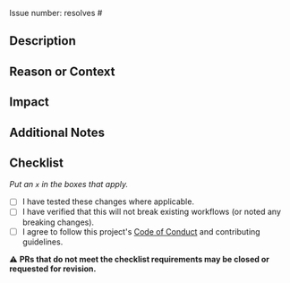 <!-- If applies -->
Issue number: resolves #

<!-- Please do not submit updates to dependencies unless it fixes an issue. -->
<!-- Please try to limit your pull request to one type (bugfix, feature, etc). Submit multiple pull requests if needed. -->

## Description
<!-- Explain which repository configurations or workflows you are changing. Include any relevant file paths (e.g., `.github/workflows`, settings in `.github`, etc.). -->

## Reason or Context
<!-- Why are you making these changes? Are they fixing an issue, adding a feature, or optimizing settings? -->

## Impact
<!-- Detail any impact this PR may have on the repository’s functionality, CI/CD pipelines, or collaboration process. -->

## Additional Notes
<!-- Mention if special deployment or setup steps are required. -->
<!-- Provide any extra context or references that might be helpful. -->

## Checklist
_Put an `x` in the boxes that apply._

- [ ] I have tested these changes where applicable.
- [ ] I have verified that this will not break existing workflows (or noted any breaking changes).
- [ ] I agree to follow this project's [Code of Conduct](https://github.com/juan-miii/juan-miii/blob/main/.github/CODE_OF_CONDUCT.md) and contributing guidelines.

⚠️ **PRs that do not meet the checklist requirements may be closed or requested for revision.**
